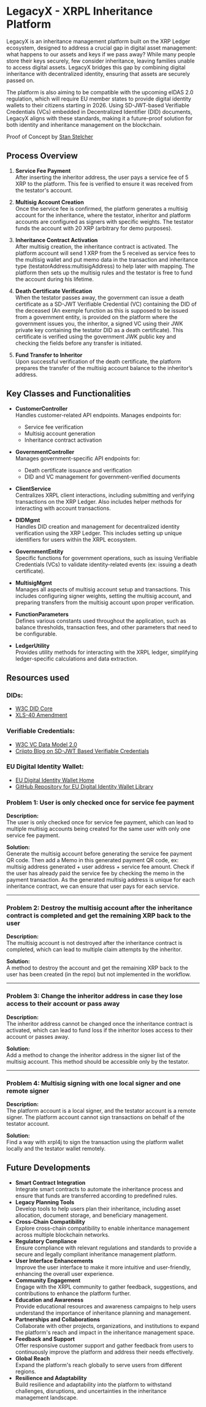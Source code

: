 # LegacyX - XRPL Inheritance Platform

LegacyX is an inheritance management platform built on the XRP Ledger ecosystem, designed to address a crucial gap in digital asset management: what happens to our assets and keys if we pass away? While many people store their keys securely, few consider inheritance, leaving families unable to access digital assets. LegacyX bridges this gap by combining digital inheritance with decentralized identity, ensuring that assets are securely passed on.

The platform is also aiming to be compatible with the upcoming eIDAS 2.0 regulation, which will require EU member states to provide digital identity wallets to their citizens starting in 2026. Using SD-JWT-based Verifiable Credentials (VCs) embedded in Decentralized Identifier (DID) documents, LegacyX aligns with these standards, making it a future-proof solution for both identity and inheritance management on the blockchain.

Proof of Concept by [Stan Stelcher](https://www.linkedin.com/in/stan-stelcher/)

## Process Overview

1. **Service Fee Payment**  
   After inserting the inheritor address, the user pays a service fee of 5 XRP to the platform. This fee is verified to ensure it was received from the testator's account.

2. **Multisig Account Creation**  
   Once the service fee is confirmed, the platform generates a multisig account for the inheritance, where the testator, inheritor and platform accounts are configured as signers with specific weights. The testator funds the account with 20 XRP (arbitrary for demo purposes).

3. **Inheritance Contract Activation**  
   After multisig creation, the inheritance contract is activated. The platform account will send 1 XRP from the 5 received as service fees to the multisig wallet and put memo data in the transaction and inheritance type (testatorAddress:multisigAddress) to help later with mapping. 
The platform then sets up the multisig rules and the testator is free to fund the account during his lifetime.

4. **Death Certificate Verification**  
   When the testator passes away, the government can issue a death certificate as a SD-JWT Verifiable Credential (VC) containing the DID of the deceased (An exemple function as this is supposed to be issued from a government entity, is provided on the platform where the government issues you, the inheritor, a signed VC using their JWK private key containing the testator DID as a death certificate). This certificate is verified using the government JWK public key and checking the fields before any transfer is initiated.

5. **Fund Transfer to Inheritor**  
   Upon successful verification of the death certificate, the platform prepares the transfer of the multisig account balance to the inheritor’s address.

## Key Classes and Functionalities

- **CustomerController**  
  Handles customer-related API endpoints. Manages endpoints for:
    - Service fee verification
    - Multisig account generation
    - Inheritance contract activation

- **GovernmentController**  
  Manages government-specific API endpoints for:
    - Death certificate issuance and verification
    - DID and VC management for government-verified documents

- **ClientService**  
  Centralizes XRPL client interactions, including submitting and verifying transactions on the XRP Ledger. Also includes helper methods for interacting with account transactions.

- **DIDMgmt**  
  Handles DID creation and management for decentralized identity verification using the XRP Ledger. This includes setting up unique identifiers for users within the XRPL ecosystem.

- **GovernmentEntity**  
  Specific functions for government operations, such as issuing Verifiable Credentials (VCs) to validate identity-related events (ex: issuing a death certificate).

- **MultisigMgmt**  
  Manages all aspects of multisig account setup and transactions. This includes configuring signer weights, setting the multisig account, and preparing transfers from the multisig account upon proper verification.

- **FunctionParameters**  
  Defines various constants used throughout the application, such as balance thresholds, transaction fees, and other parameters that need to be configurable.

- **LedgerUtility**  
  Provides utility methods for interacting with the XRPL ledger, simplifying ledger-specific calculations and data extraction.

## Resources used

### DIDs:
- [W3C DID Core](https://www.w3.org/TR/did-core/)
- [XLS-40 Amendment](https://github.com/XRPLF/XRPL-Standards/discussions/100)

### Verifiable Credentials:
- [W3C VC Data Model 2.0](https://www.w3.org/TR/vc-data-model-2.0/)
- [Criipto Blog on SD-JWT Based Verifiable Credentials](https://www.criipto.com/blog/sd-jwt-based-verifiable-credentials)

### EU Digital Identity Wallet:
- [EU Digital Identity Wallet Home](https://ec.europa.eu/digital-building-blocks/sites/display/EUDIGITALIDENTITYWALLET/EU+Digital+Identity+Wallet+Home)
- [GitHub Repository for EU Digital Identity Wallet Library](https://github.com/eu-digital-identity-wallet/eudi-lib-jvm-sdjwt-kt)


### Problem 1: User is only checked once for service fee payment

**Description:**  
The user is only checked once for service fee payment, which can lead to multiple multisig accounts being created for the same user with only one service fee payment.

**Solution:**  
Generate the multisig account before generating the service fee payment QR code. Then add a Memo in this generated payment QR code, ex: multisig address generated + user address + service fee amount. Check if the user has already paid the service fee by checking the memo in the payment transaction. As the generated multisig address is unique for each inheritance contract, we can ensure that user pays for each service.

---

### Problem 2: Destroy the multisig account after the inheritance contract is completed and get the remaining XRP back to the user

**Description:**  
The multisig account is not destroyed after the inheritance contract is completed, which can lead to multiple claim attempts by the inheritor.

**Solution:**  
A method to destroy the account and get the remaining XRP back to the user has been created (in the repo) but not implemented in the workflow.

---

### Problem 3: Change the inheritor address in case they lose access to their account or pass away

**Description:**  
The inheritor address cannot be changed once the inheritance contract is activated, which can lead to fund loss if the inheritor loses access to their account or passes away.

**Solution:**  
Add a method to change the inheritor address in the signer list of the multisig account. This method should be accessible only by the testator.

---

### Problem 4: Multisig signing with one local signer and one remote signer

**Description:**  
The platform account is a local signer, and the testator account is a remote signer. The platform account cannot sign transactions on behalf of the testator account.

**Solution:**  
Find a way with xrpl4j to sign the transaction using the platform wallet locally and the testator wallet remotely.

## Future Developments

- **Smart Contract Integration**  
  Integrate smart contracts to automate the inheritance process and ensure that funds are transferred according to predefined rules.
- **Legacy Planning Tools**  
  Develop tools to help users plan their inheritance, including asset allocation, document storage, and beneficiary management.
- **Cross-Chain Compatibility**  
  Explore cross-chain compatibility to enable inheritance management across multiple blockchain networks.
- **Regulatory Compliance**  
  Ensure compliance with relevant regulations and standards to provide a secure and legally compliant inheritance management platform.
- **User Interface Enhancements**  
  Improve the user interface to make it more intuitive and user-friendly, enhancing the overall user experience.
- **Community Engagement**  
  Engage with the XRPL community to gather feedback, suggestions, and contributions to enhance the platform further.
- **Education and Awareness**  
  Provide educational resources and awareness campaigns to help users understand the importance of inheritance planning and management.
- **Partnerships and Collaborations**  
  Collaborate with other projects, organizations, and institutions to expand the platform's reach and impact in the inheritance management space.
- **Feedback and Support**  
  Offer responsive customer support and gather feedback from users to continuously improve the platform and address their needs effectively.
- **Global Reach**  
  Expand the platform's reach globally to serve users from different regions.
- **Resilience and Adaptability**  
  Build resilience and adaptability into the platform to withstand challenges, disruptions, and uncertainties in the inheritance management landscape.
